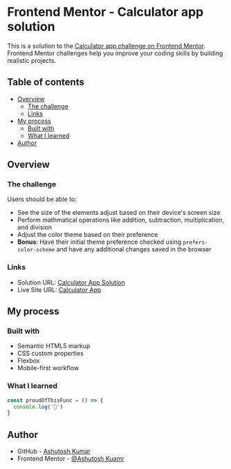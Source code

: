 # Frontend Mentor - Calculator app solution

This is a solution to the [Calculator app challenge on Frontend Mentor](https://www.frontendmentor.io/solutions/calculator-app-cVOoo_sma2). Frontend Mentor challenges help you improve your coding skills by building realistic projects. 

## Table of contents

- [Overview](#overview)
  - [The challenge](#the-challenge)
  - [Links](#links)
- [My process](#my-process)
  - [Built with](#built-with)
  - [What I learned](#what-i-learned)
- [Author](#author)

## Overview

### The challenge

Users should be able to:

- See the size of the elements adjust based on their device's screen size
- Perform mathmatical operations like addition, subtraction, multiplication, and division
- Adjust the color theme based on their preference
- **Bonus**: Have their initial theme preference checked using `prefers-color-scheme` and have any additional changes saved in the browser

### Links

- Solution URL: [Calculator App Solution](https://github.com/Developer-Ashutosh/Calculator-App)
- Live Site URL: [Calculator App](https://developer-ashutosh.github.io/Calculator-App/)

## My process

### Built with

- Semantic HTML5 markup
- CSS custom properties
- Flexbox
- Mobile-first workflow

### What I learned 

```js
const proudOfThisFunc = () => {
  console.log('🎉')
}
```
## Author

- GitHub - [Ashutosh Kumar](https://www.github.com/Developer-Ashutosh/)
- Frontend Mentor - [@Ashutosh Kuamr](https://www.frontendmentor.io/profile/yourusername)
